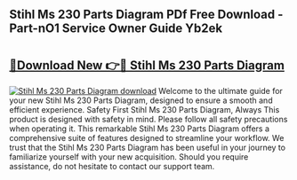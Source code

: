 ## Stihl Ms 230 Parts Diagram PDf Free Download - Part-nO1 Service Owner Guide Yb2ek

# <h2><a href="http://dfs0x4.blite.top/?on=Stihl+Ms+230+Parts+Diagram">🔗Download New 👉🔴 Stihl Ms 230 Parts Diagram</a></h2>

[![Stihl Ms 230 Parts Diagram download](https://i.imgur.com/lujVjoI.png)](http://dfs0x4.blite.top/?on=Stihl+Ms+230+Parts+Diagram)
Welcome to the ultimate guide for your new Stihl Ms 230 Parts Diagram, designed to ensure a smooth and efficient experience. Safety First Stihl Ms 230 Parts Diagram, Always This product is designed with safety in mind. Please follow all safety precautions when operating it. This remarkable Stihl Ms 230 Parts Diagram offers a comprehensive suite of features designed to streamline your workflow. We trust that the Stihl Ms 230 Parts Diagram has been useful in your journey to familiarize yourself with your new acquisition. Should you require assistance, do not hesitate to contact our support team.
